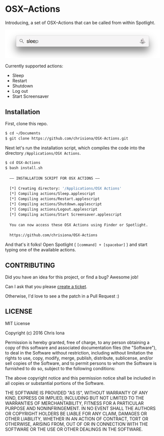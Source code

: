 # OSX–Actions
Introducing, a set of OSX–Actions that can be called from within Spotlight.

![Spotlight](readme-files/sleep.png)

Currently supported actions:
* Sleep
* Restart
* Shutdown
* Log out
* Start Screensaver

## Installation

First, clone this repo. 

```bash
$ cd ~/Documents
$ git clone https://github.com/chrisiona/OSX-Actions.git
```

Next let's run the installation script, which compiles the code into the directory `/Applications/OSX Actions`. 

```bash
$ cd OSX-Actions
$ bash install.sh 

  —— INSTALLATION SCRIPT FOR OSX ACTIONS ——

  [*] Creating directory: '/Applications/OSX Actions'
  [*] Compiling actions/Sleep.applescript
  [*] Compiling actions/Restart.applescript
  [*] Compiling actions/Shutdown.applescript
  [*] Compiling actions/Logout.applescript
  [*] Compiling actions/Start Screensaver.applescript

  You can now access these OSX Actions using Finder or Spotlight.

  https://github.com/chrisiona/OSX-Actions
```

And that's it folks!  Open Spotlight ( `[command] + [spacebar]` ) and start typing one of the available actions. 

## CONTRIBUTING

Did you have an idea for this project, or find a bug?  Awesome job!

Can I ask that you please [create a ticket](https://github.com/chrisiona/OSX-Actions/issues).

Otherwise, I'd love to see a the patch in a Pull Request :)   


## LICENSE

MIT License

Copyright (c) 2016 Chris Iona

Permission is hereby granted, free of charge, to any person obtaining a copy
of this software and associated documentation files (the "Software"), to deal
in the Software without restriction, including without limitation the rights
to use, copy, modify, merge, publish, distribute, sublicense, and/or sell
copies of the Software, and to permit persons to whom the Software is
furnished to do so, subject to the following conditions:

The above copyright notice and this permission notice shall be included in all
copies or substantial portions of the Software.

THE SOFTWARE IS PROVIDED "AS IS", WITHOUT WARRANTY OF ANY KIND, EXPRESS OR
IMPLIED, INCLUDING BUT NOT LIMITED TO THE WARRANTIES OF MERCHANTABILITY,
FITNESS FOR A PARTICULAR PURPOSE AND NONINFRINGEMENT. IN NO EVENT SHALL THE
AUTHORS OR COPYRIGHT HOLDERS BE LIABLE FOR ANY CLAIM, DAMAGES OR OTHER
LIABILITY, WHETHER IN AN ACTION OF CONTRACT, TORT OR OTHERWISE, ARISING FROM,
OUT OF OR IN CONNECTION WITH THE SOFTWARE OR THE USE OR OTHER DEALINGS IN THE
SOFTWARE.